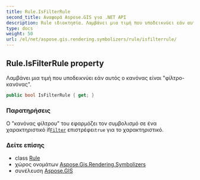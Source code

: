 ```yaml
---
title: Rule.IsFilterRule
second_title: Αναφορά Aspose.GIS για .NET API
description: Rule ιδιοκτησία. Λαμβάνει μια τιμή που υποδεικνύει εάν αυτός ο κανόνας είναι φίλτροκανόνας.
type: docs
weight: 50
url: /el/net/aspose.gis.rendering.symbolizers/rule/isfilterrule/
---
```

## Rule.IsFilterRule property

Λαμβάνει μια τιμή που υποδεικνύει εάν αυτός ο κανόνας είναι "φίλτρο-κανόνας".

```csharp
public bool IsFilterRule { get; }
```

### Παρατηρήσεις

Ο "κανόνας φίλτρου" του εφαρμόζει τον συμβολισμό σε ένα χαρακτηριστικό if[`Filter`](../filter/) επιστρέφει`true` για το χαρακτηριστικό.

### Δείτε επίσης

* class [Rule](../)
* χώρος ονομάτων [Aspose.Gis.Rendering.Symbolizers](../../rule/)
* συνέλευση [Aspose.GIS](../../../)


